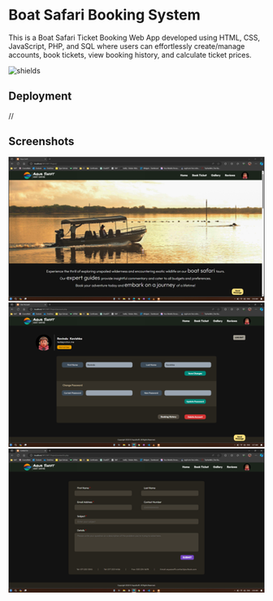 
# Boat Safari Booking System

This is a Boat Safari Ticket Booking Web App developed using HTML, CSS, JavaScript, PHP, and SQL where users can effortlessly create/manage accounts, book tickets, view booking history, and calculate ticket prices.


<img src="https://img.shields.io/github/repo-size/r4v1nduu/IWT-Project" alt="shields">


## Deployment

//


## Screenshots

![App Screenshot](https://github.com/r4v1nduu/IWT-Project/blob/main/Screenshots/SS%20(1).png)
![App Screenshot](https://github.com/r4v1nduu/IWT-Project/blob/main/Screenshots/SS%20(6).png)
![App Screenshot](https://github.com/r4v1nduu/IWT-Project/blob/main/Screenshots/SS%20(5).png)
